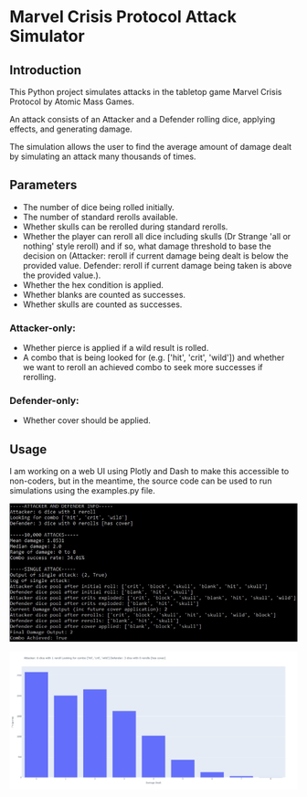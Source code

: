 # Marvel Crisis Protocol Attack Simulator

## Introduction

This Python project simulates attacks in the tabletop game Marvel Crisis Protocol by Atomic Mass Games.

An attack consists of an Attacker and a Defender rolling dice, applying effects, and generating damage.

The simulation allows the user to find the average amount of damage dealt by simulating an attack many thousands of times.

## Parameters

- The number of dice being rolled initially.
- The number of standard rerolls available.
- Whether skulls can be rerolled during standard rerolls.
- Whether the player can reroll all dice including skulls (Dr Strange 'all or nothing' style reroll) and if so, what damage threshold to base the decision on (Attacker: reroll if current damage being dealt is below the provided value. Defender: reroll if current damage being taken is above the provided value.).
- Whether the hex condition is applied.
- Whether blanks are counted as successes.
- Whether skulls are counted as successes.

### Attacker-only:

- Whether pierce is applied if a wild result is rolled.
- A combo that is being looked for (e.g. ['hit', 'crit', 'wild']) and whether we want to reroll an achieved combo to seek more successes if rerolling. 

### Defender-only:

- Whether cover should be applied.

## Usage

I am working on a web UI using Plotly and Dash to make this accessible to non-coders, but in the meantime, the source code can be used to run simulations using the examples.py file.

 ![Command line screenshot](/screenshots/cmd.jpg)

![Plotly plot screenshot](/screenshots/plot.jpg)